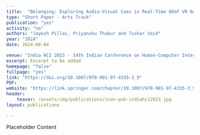 ```yaml
---
title:  "Belonging: Exploring Audio-Visual Cues in Real-Time 6DoF VR Narrative"
type: "Short Paper - Arts Track"
publication: "yes"
activity: "no"
authors: "Jayesh Pillai, Priyanshu Thakur and Tushar Vaid"
year: "2024"
date: 2024-08-04

venue: "India HCI 2023 - 14th Indian Conference on Human-Computer Interaction, Dehradun"
excerpt: Excerpt to be added
homepage: "false"
fullpage: "yes"
link: "https://doi.org/10.1007/978-981-97-4335-3_9"
PDF:
website: "https://link.springer.com/chapter/10.1007/978-981-97-4335-3_9"
header:
    teaser: /assets/img/publications/icon-pub-indiahci2023.jpg
layout: publications 

---
```


Placeholder Content
